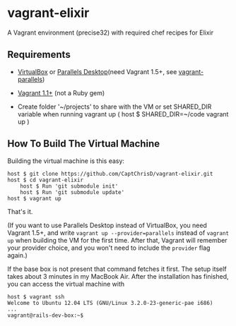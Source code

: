 # vagrant-elixir
A Vagrant environment (precise32) with required chef recipes for Elixir

## Requirements

* [VirtualBox](https://www.virtualbox.org) or [Parallels Desktop](http://www.parallels.com/products/desktop/)(need Vagrant 1.5+, see [vagrant-parallels](http://parallels.github.io/vagrant-parallels/docs/installation/index.html))

* [Vagrant 1.1+](http://vagrantup.com) (not a Ruby gem)

* Create folder '~/projects' to share with the VM or set SHARED_DIR variable when running vagrant up ( host $ SHARED_DIR=~/code vagrant up )

## How To Build The Virtual Machine

Building the virtual machine is this easy:

    host $ git clone https://github.com/CaptChrisD/vagrant-elixir.git
    host $ cd vagrant-elixir
		host $ Run 'git submodule init'
		host $ Run 'git submodule update'
    host $ vagrant up

That's it.

(If you want to use Parallels Desktop instead of VirtualBox, you need Vagrant 1.5+, and write `vagrant up --provider=parallels` instead of `vagrant up` when building the VM for the first time. After that, Vagrant will remember your provider choice, and you won't need to include the `provider` flag again.)

If the base box is not present that command fetches it first. The setup itself takes about 3 minutes in my MacBook Air. After the installation has finished, you can access the virtual machine with

    host $ vagrant ssh
    Welcome to Ubuntu 12.04 LTS (GNU/Linux 3.2.0-23-generic-pae i686)
    ...
    vagrant@rails-dev-box:~$
